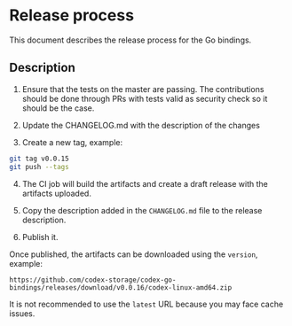 # Release process

This document describes the release process for the Go bindings.

## Description

1. Ensure that the tests on the master are passing. The contributions should be done through PRs with tests valid as security check so it should be the case.

2. Update the CHANGELOG.md with the description of the changes

3. Create a new tag, example:

```sh
git tag v0.0.15
git push --tags
```

4. The CI job will build the artifacts and create a draft release with the artifacts uploaded.

5. Copy the description added in the `CHANGELOG.md` file to the release description.

6. Publish it.

Once published, the artifacts can be downloaded using  the `version`, example: 

`https://github.com/codex-storage/codex-go-bindings/releases/download/v0.0.16/codex-linux-amd64.zip`

It is not recommended to use the `latest` URL because you may face cache issues.

